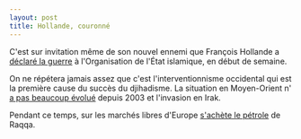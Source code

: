 ```yaml
---
layout: post
title: Hollande, couronné 
---
```

C'est sur invitation même de son nouvel ennemi que François Hollande a
[déclaré la guerre](http://www.elysee.fr/declarations/article/discours-du-president-de-la-republique-devant-le-parlement-reuni-en-congres-3/)
à l'Organisation de l'État islamique, en début de semaine.

On ne répétera jamais assez que c'est l'interventionnisme occidental qui
est la première cause du succès du djihadisme. La situation en
Moyen-Orient n'
[a pas beaucoup évolué](https://www.dailymotion.com/video/x26sp1d_dominique-de-villepin-a-propos-de-l-etat-islamique-6-minutes-d-intelligence-et-de-lucidite_news)
depuis 2003 et l'invasion en Irak.

Pendant ce temps, sur les marchés
libres d'Europe [s'achète le pétrole](http://www.alterecoplus.fr/international/le-difficile-combat-contre-largent-de-daech-201511181120-00002528.html)
de Raqqa.
